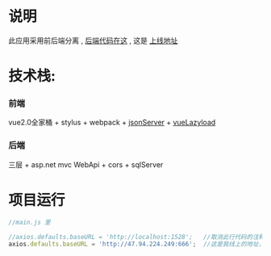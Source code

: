 # 说明
此应用采用前后端分离 , [后端代码在这](https://github.com/SeaBiscuit-Z/cookServer "asp.net webapi") , 这是 [上线地址](http://47.94.224.249/)

# 技术栈:

### 前端
vue2.0全家桶 + stylus + webpack + [jsonServer](https://github.com/typicode/json-server) + [vueLazyload](https://github.com/hilongjw/vue-lazyload) 

### 后端
三层 + asp.net mvc WebApi + cors + sqlServer

# 项目运行

```Javascript
//main.js 里

//axios.defaults.baseURL = 'http://localhost:1528';   //取消此行代码的注释，将后面的路径改为后端后运行的路径
axios.defaults.baseURL = 'http://47.94.224.249:666';  //这是我线上的地址，把此行代码注释
```

